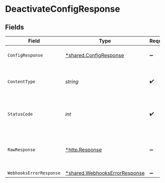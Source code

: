 # DeactivateConfigResponse


## Fields

| Field                                                                         | Type                                                                          | Required                                                                      | Description                                                                   |
| ----------------------------------------------------------------------------- | ----------------------------------------------------------------------------- | ----------------------------------------------------------------------------- | ----------------------------------------------------------------------------- |
| `ConfigResponse`                                                              | [*shared.ConfigResponse](../../models/shared/configresponse.md)               | :heavy_minus_sign:                                                            | Config successfully deactivated.                                              |
| `ContentType`                                                                 | *string*                                                                      | :heavy_check_mark:                                                            | HTTP response content type for this operation                                 |
| `StatusCode`                                                                  | *int*                                                                         | :heavy_check_mark:                                                            | HTTP response status code for this operation                                  |
| `RawResponse`                                                                 | [*http.Response](https://pkg.go.dev/net/http#Response)                        | :heavy_minus_sign:                                                            | Raw HTTP response; suitable for custom response parsing                       |
| `WebhooksErrorResponse`                                                       | [*shared.WebhooksErrorResponse](../../models/shared/webhookserrorresponse.md) | :heavy_minus_sign:                                                            | Error                                                                         |